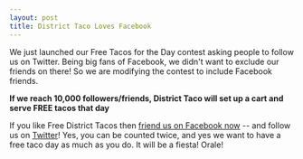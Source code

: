 ```yaml
---
layout: post
title: District Taco Loves Facebook
---
```


We just launched our Free Tacos for the Day contest asking people to follow us on Twitter. Being big fans of Facebook, we didn't want to exclude our friends on there! So we are modifying the contest to include Facebook friends.

**If we reach 10,000 followers/friends, District Taco will set up a cart and serve FREE tacos that day**

If you like Free District Tacos then [friend us on Facebook now](http://facebook.com/districttaco) -- and follow us on [Twitter](http://twitter.com/districttaco)! Yes, you can be counted twice, and yes we want to have a free taco day as much as you do. It will be a fiesta! Orale!


